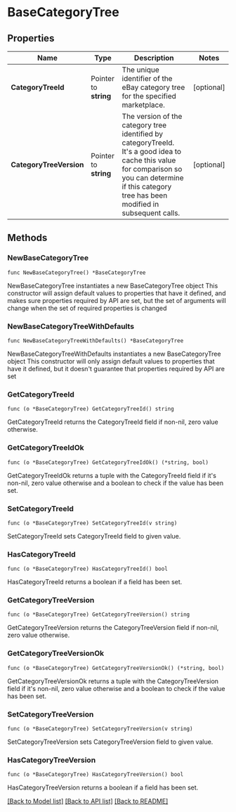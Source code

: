 # BaseCategoryTree

## Properties

Name | Type | Description | Notes
------------ | ------------- | ------------- | -------------
**CategoryTreeId** | Pointer to **string** | The unique identifier of the eBay category tree for the specified marketplace. | [optional] 
**CategoryTreeVersion** | Pointer to **string** | The version of the category tree identified by categoryTreeId. It&#39;s a good idea to cache this value for comparison so you can determine if this category tree has been modified in subsequent calls. | [optional] 

## Methods

### NewBaseCategoryTree

`func NewBaseCategoryTree() *BaseCategoryTree`

NewBaseCategoryTree instantiates a new BaseCategoryTree object
This constructor will assign default values to properties that have it defined,
and makes sure properties required by API are set, but the set of arguments
will change when the set of required properties is changed

### NewBaseCategoryTreeWithDefaults

`func NewBaseCategoryTreeWithDefaults() *BaseCategoryTree`

NewBaseCategoryTreeWithDefaults instantiates a new BaseCategoryTree object
This constructor will only assign default values to properties that have it defined,
but it doesn't guarantee that properties required by API are set

### GetCategoryTreeId

`func (o *BaseCategoryTree) GetCategoryTreeId() string`

GetCategoryTreeId returns the CategoryTreeId field if non-nil, zero value otherwise.

### GetCategoryTreeIdOk

`func (o *BaseCategoryTree) GetCategoryTreeIdOk() (*string, bool)`

GetCategoryTreeIdOk returns a tuple with the CategoryTreeId field if it's non-nil, zero value otherwise
and a boolean to check if the value has been set.

### SetCategoryTreeId

`func (o *BaseCategoryTree) SetCategoryTreeId(v string)`

SetCategoryTreeId sets CategoryTreeId field to given value.

### HasCategoryTreeId

`func (o *BaseCategoryTree) HasCategoryTreeId() bool`

HasCategoryTreeId returns a boolean if a field has been set.

### GetCategoryTreeVersion

`func (o *BaseCategoryTree) GetCategoryTreeVersion() string`

GetCategoryTreeVersion returns the CategoryTreeVersion field if non-nil, zero value otherwise.

### GetCategoryTreeVersionOk

`func (o *BaseCategoryTree) GetCategoryTreeVersionOk() (*string, bool)`

GetCategoryTreeVersionOk returns a tuple with the CategoryTreeVersion field if it's non-nil, zero value otherwise
and a boolean to check if the value has been set.

### SetCategoryTreeVersion

`func (o *BaseCategoryTree) SetCategoryTreeVersion(v string)`

SetCategoryTreeVersion sets CategoryTreeVersion field to given value.

### HasCategoryTreeVersion

`func (o *BaseCategoryTree) HasCategoryTreeVersion() bool`

HasCategoryTreeVersion returns a boolean if a field has been set.


[[Back to Model list]](../README.md#documentation-for-models) [[Back to API list]](../README.md#documentation-for-api-endpoints) [[Back to README]](../README.md)


